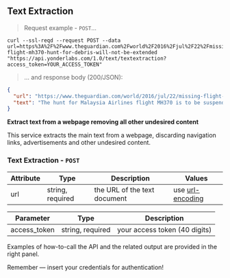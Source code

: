 ## Text Extraction

> Request example - `POST`...



```shell
curl --ssl-reqd --request POST --data url=https%3A%2F%2Fwww.theguardian.com%2Fworld%2F2016%2Fjul%2F22%2Fmissing-flight-mh370-hunt-for-debris-will-not-be-extended "https://api.yonderlabs.com/1.0/text/textextraction?access_token=YOUR_ACCESS_TOKEN"
```

> ... and response body (200/JSON):

```json
{
  "url": "https://www.theguardian.com/world/2016/jul/22/missing-flight-mh370-hunt-for-debris-will-not-be-extended", 
  "text": "The hunt for Malaysia Airlines flight MH370 is to be suspended if evidence of the missing jet is not found in the current search area. The transport ministers of Australia, Malaysia and China, representing the country leading the search, the airline and the home of the majority of its passengers, met to discuss the future of the search in the Malaysian federal administrative centre of Putrajaya on Friday. They announced that it would \u201cnot end, but be suspended\u201d if the completion of the two-year search of a 120,000 sq km arc of the southern Indian ocean west of Australia fails to yield any new evidence. Less than 10,000 sq km of that area remain, though progress is slow due to poor weather conditions. In a joint statement, the ministers acknowledged that \u201cdespite the best efforts of all involved, the likelihood of finding the aircraft is fading. \u201cIn the absence of credible new evidence leading to an identification of a specific location of the aircraft, the search would not end, but be suspended upon completion of the 120,000 sq km area.\u201d Liow Tiong Lai, the Malaysian transport minister, told reporters that cost was not a factor in the decision. It was stressed that this did not mean the termination of the search, and that the aspiration to locate MH370 remained. But any next steps would be dependant on new information that could be used to identify the specific location of the aircraft. \u201cWe remain hopeful that the aircraft will be located,\u201d said Darren Chester, the Australian minister for transport and infrastructure. The families of the 239 victims were informed before the press conference on Friday afternoon. \u2014 Sumisha Naidu (@SumishaCNA) July 22, 2016  This does not mean we have given up on the search for #MH370   - @liowtionglai pic.twitter.com/QrAi4ewYvF That the search would not be extended in the absence of any significant discovery has been consistently signalled by the Australian body in charge for more than a year. The Australian Transport Safety Bureau has led the underwater operation for the wreckage of the missing aircraft, which disappeared en route from Kuala Lumpur to Beijing in March 2014. Chester said in a statement on Thursday that the search had been \u201cunprecedented in both size and scale, conducted in some of the world\u2019s most isolated waters and at times in extremely challenging weather\u201d. Progress on the final 10,000 or so sq km of the total search area \u2013 about the size of Greece \u2013 has been delayed by poor weather, meaning the search could extend into spring. In March, on the two-year anniversary of the plane\u2019s disappearance, Martin Dolan, the head of the ATSB, said it was \u201cvery likely\u201d the wreckage would be found within that area. But with that possibility dwindling with every square kilometre completed, experts have been forced to consider alternatives. The three countries agreed in April last year not to extend the search area beyond that 120,000 sq km. Paul Kennedy, the project director of Fugro \u2013 the Dutch company leading the search \u2013 acknowledged on Thursday that, if the plane was not found there, \u201cit means it\u2019s somewhere else\u201d. The company later clarified that it believed the search area was the most probable place and as such the right place to search. But Richard Godfrey, a member of the so-called Independent Group of professionals conducting their own work to locate MH370, argued in a paper published earlier in July that the ATSB were looking in the wrong place. He identified a range of latitudes consistent with known data, ocean drift analyses and floating debris that was not captured in the priority search area. \u201cThe failure to find sunken wreckage ... is not surprising,\u201d he wrote. \u201cThe underwater search has produced no results so far and the assumptions made in determining the ATSB priority search area should be re-examined.\u201d To date, four pieces have been identified as almost certainly being from MH370, in addition to a wing flaperon found on La R\u00e9union in July last year. A large piece of aircraft debris found on an island off the coast of Tanzania in June arrived in Canberra for examination earlier this week. It is thought to be a wing flap, but technical specialists from the ATSB are working with Malaysian investigators to determine whether it is from MH370."
}
```

**Extract text from a webpage removing all other undesired content**

This service extracts the main text from a webpage, discarding navigation links, advertisements and other undesired content.

### Text Extraction - `POST`

Attribute | Type | Description | Values |
--------- | ------- | ----------- | ------ |
url | string, required | the URL of the text document | use [url-encoding](http://www.url-encode-decode.com/)|

Parameter | Type | Description | 
--------- | ------- | ----------- | 
access_token | string, required | your access token (40 digits) |

Examples of how-to-call the API and the related output are provided in the right panel.

<aside class="success">
Remember — insert your credentials for authentication!
</aside>





